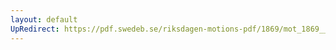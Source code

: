 ```yaml
---
layout: default
UpRedirect: https://pdf.swedeb.se/riksdagen-motions-pdf/1869/mot_1869__ak__00049/mot_1869__ak__00049_002.pdf
---
```

